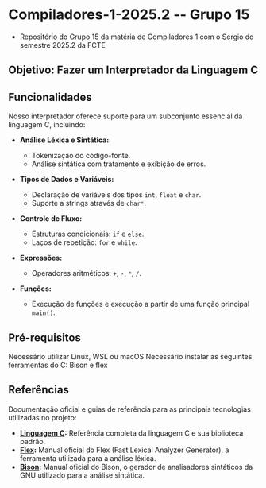 # Compiladores-1-2025.2 -- Grupo 15

- Repositório do Grupo 15 da matéria de Compiladores 1 com o Sergio do semestre 2025.2 da FCTE

## Objetivo: Fazer um Interpretador da Linguagem C

## Funcionalidades

Nosso interpretador oferece suporte para um subconjunto essencial da linguagem C, incluindo:

- **Análise Léxica e Sintática:**
  - Tokenização do código-fonte.
  - Análise sintática com tratamento e exibição de erros.

- **Tipos de Dados e Variáveis:**
  - Declaração de variáveis dos tipos `int`, `float` e `char`.
  - Suporte a strings através de `char*`.

- **Controle de Fluxo:**
  - Estruturas condicionais: `if` e `else`.
  - Laços de repetição: `for` e `while`.

- **Expressões:**
  - Operadores aritméticos: `+`, `-`, `*`, `/`.

- **Funções:**
  - Execução  de funções e execução a partir de uma função principal `main()`.


## Pré-requisitos

Necessário utilizar Linux, WSL ou macOS
Necessário instalar as seguintes ferramentas do C: Bison e flex

## Referências

Documentação oficial e guias de referência para as principais tecnologias utilizadas no projeto:

- **[Linguagem C](https://en.cppreference.com/w/c/language):** Referência completa da linguagem C e sua biblioteca padrão.
- **[Flex](https://westes.github.io/flex/manual/):** Manual oficial do Flex (Fast Lexical Analyzer Generator), a ferramenta utilizada para a análise léxica.
- **[Bison](https://www.gnu.org/software/bison/manual/):** Manual oficial do Bison, o gerador de analisadores sintáticos da GNU utilizado para a análise sintática.
